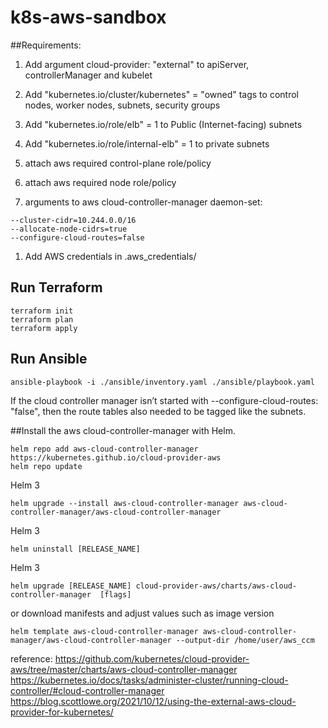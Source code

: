 # k8s-aws-sandbox

##Requirements:
1. Add argument cloud-provider: "external" to apiServer, controllerManager and kubelet
2. Add "kubernetes.io/cluster/kubernetes" = "owned" tags to control nodes, worker nodes, subnets, security groups
1. Add "kubernetes.io/role/elb" = 1 to Public (Internet-facing) subnets
2. Add "kubernetes.io/role/internal-elb" = 1 to private subnets
3. attach aws required control-plane role/policy
4. attach aws required node role/policy

5. arguments to aws cloud-controller-manager daemon-set:
```
--cluster-cidr=10.244.0.0/16  
--allocate-node-cidrs=true    
--configure-cloud-routes=false
```
1. Add AWS credentials in .aws_credentials/

## Run Terraform
```
terraform init
terraform plan
terraform apply
```

## Run Ansible
```
ansible-playbook -i ./ansible/inventory.yaml ./ansible/playbook.yaml
```

If the cloud controller manager isn’t started with --configure-cloud-routes: "false", then the route tables also needed to be tagged like the subnets.

##Install the aws cloud-controller-manager with Helm.

```
helm repo add aws-cloud-controller-manager https://kubernetes.github.io/cloud-provider-aws
helm repo update
```

Helm 3
```
helm upgrade --install aws-cloud-controller-manager aws-cloud-controller-manager/aws-cloud-controller-manager
```

Helm 3
```
helm uninstall [RELEASE_NAME]
```

Helm 3
```
helm upgrade [RELEASE_NAME] cloud-provider-aws/charts/aws-cloud-controller-manager  [flags]
```

or download manifests and adjust values such as image version
```
helm template aws-cloud-controller-manager aws-cloud-controller-manager/aws-cloud-controller-manager --output-dir /home/user/aws_ccm
```

reference:
https://github.com/kubernetes/cloud-provider-aws/tree/master/charts/aws-cloud-controller-manager
https://kubernetes.io/docs/tasks/administer-cluster/running-cloud-controller/#cloud-controller-manager
https://blog.scottlowe.org/2021/10/12/using-the-external-aws-cloud-provider-for-kubernetes/